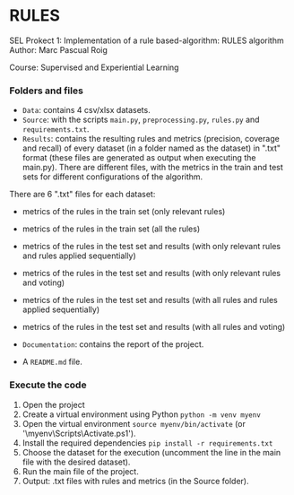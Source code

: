 # RULES
SEL Prokect 1: Implementation of a rule based-algorithm: RULES algorithm
Author: Marc Pascual Roig

Course: Supervised and Experiential Learning

### Folders and files

- `Data`: contains 4 csv/xlsx datasets. 
- `Source`:  with the scripts `main.py`, `preprocessing.py`, `rules.py` and `requirements.txt`. 
- `Results`: contains the resulting rules and metrics (precision, coverage and recall) of every dataset (in a folder named as the dataset) in ".txt" format (these files are generated as output when executing the main.py). There are different files, with the metrics in the train and test sets for different configurations of the algorithm.

There are 6 ".txt" files for each dataset:
- metrics of the rules in the train set (only relevant rules)
- metrics of the rules in the train set (all the rules)
- metrics of the rules in the test set and results (with only relevant rules and rules applied sequentially)
- metrics of the rules in the test set and results (with only relevant rules and voting)
- metrics of the rules in the test set and results (with all rules and rules applied sequentially)
- metrics of the rules in the test set and results (with all rules and voting)


- `Documentation`: contains the report of the project. 
- A `README.md` file.

### Execute the code

1. Open the project
2. Create a virtual environment using Python `python -m venv myenv`
3. Open the virtual environment `source myenv/bin/activate` (or '\myenv\Scripts\Activate.ps1').
4. Install the required dependencies `pip install -r requirements.txt`
5. Choose the dataset for the execution (uncomment the line in the main file with the desired dataset).
6. Run the main file of the project.
7. Output: .txt files with rules and metrics (in the Source folder).
